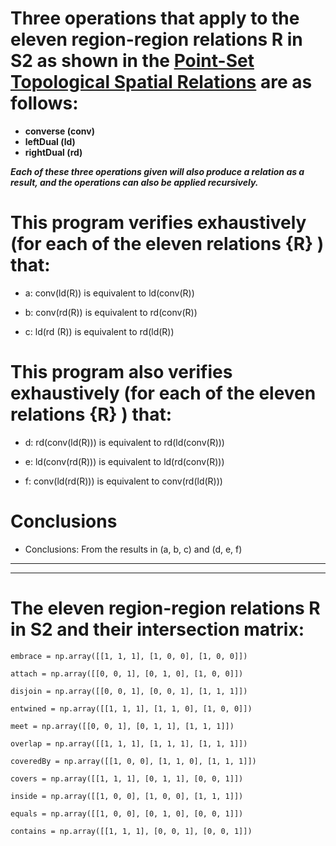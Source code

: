 # Three operations that apply to the eleven region-region relations R in S2 as shown in the [Point-Set Topological Spatial Relations](http://www.dpi.inpe.br/gilberto/references/egenhofer_point_set.pdf) are as follows:

- **converse (conv)**
- **leftDual (ld)**
- **rightDual (rd)**

_**Each of these three operations given will also produce a relation as a result, and the operations can also be applied recursively.**_

# This program verifies exhaustively (for each of the eleven relations {R} ) that:

- a: conv(ld(R)) is equivalent to ld(conv(R))

- b: conv(rd(R)) is equivalent to rd(conv(R))

- c: ld(rd (R)) is equivalent to rd(ld(R))

# This program also verifies exhaustively (for each of the eleven relations {R} ) that:

- d: rd(conv(ld(R))) is equivalent to rd(ld(conv(R)))

- e: ld(conv(rd(R))) is equivalent to ld(rd(conv(R)))

- f: conv(ld(rd(R))) is equivalent to conv(rd(ld(R)))

# Conclusions

- Conclusions: From the results in (a, b, c) and (d, e, f)

---

---

# The eleven region-region relations R in S2 and their intersection matrix:

    embrace = np.array([[1, 1, 1], [1, 0, 0], [1, 0, 0]])

    attach = np.array([[0, 0, 1], [0, 1, 0], [1, 0, 0]])

    disjoin = np.array([[0, 0, 1], [0, 0, 1], [1, 1, 1]])

    entwined = np.array([[1, 1, 1], [1, 1, 0], [1, 0, 0]])

    meet = np.array([[0, 0, 1], [0, 1, 1], [1, 1, 1]])

    overlap = np.array([[1, 1, 1], [1, 1, 1], [1, 1, 1]])

    coveredBy = np.array([[1, 0, 0], [1, 1, 0], [1, 1, 1]])

    covers = np.array([[1, 1, 1], [0, 1, 1], [0, 0, 1]])

    inside = np.array([[1, 0, 0], [1, 0, 0], [1, 1, 1]])

    equals = np.array([[1, 0, 0], [0, 1, 0], [0, 0, 1]])

    contains = np.array([[1, 1, 1], [0, 0, 1], [0, 0, 1]])
